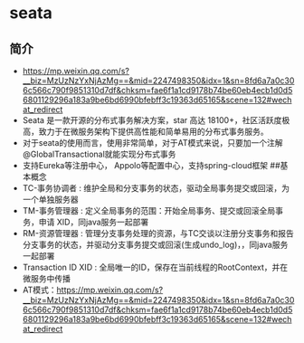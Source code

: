 # seata
## 简介
* https://mp.weixin.qq.com/s?__biz=MzUzNzYxNjAzMg==&mid=2247498350&idx=1&sn=8fd6a7a0c306c566c790f9851310d7df&chksm=fae6f1a1cd9178b74be60eb4ecb1d0d56801129296a183a9be6bd6990bfebff3c19363d65165&scene=132#wechat_redirect
* Seata 是一款开源的分布式事务解决方案，star 高达 18100+，社区活跃度极高，致力于在微服务架构下提供高性能和简单易用的分布式事务服务。
* 对于seata的使用而言，使用非常简单，对于AT模式来说，只要加一个注解@GlobalTransactional就能实现分布式事务
* 支持Eureka等注册中心， Appolo等配置中心，支持spring-cloud框架
##基本概念
* TC-事务协调者 : 维护全局和分支事务的状态，驱动全局事务提交或回滚，为一个单独服务器
* TM-事务管理器 : 定义全局事务的范围：开始全局事务、提交或回滚全局事务，申请 XID，同java服务一起部署
* RM-资源管理器 : 管理分支事务处理的资源，与TC交谈以注册分支事务和报告分支事务的状态，并驱动分支事务提交或回滚(生成undo_log)，，同java服务一起部署
* Transaction ID XID : 全局唯一的ID，保存在当前线程的RootContext，并在微服务中传播
* AT模式：https://mp.weixin.qq.com/s?__biz=MzUzNzYxNjAzMg==&mid=2247498350&idx=1&sn=8fd6a7a0c306c566c790f9851310d7df&chksm=fae6f1a1cd9178b74be60eb4ecb1d0d56801129296a183a9be6bd6990bfebff3c19363d65165&scene=132#wechat_redirect

        

